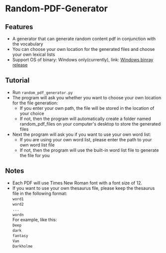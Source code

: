 # Random-PDF-Generator
## Features
- A generator that can generate random content pdf in conjunction with the vocabulary
- You can choose your own location for the generated files and choose your own lexical lists
- Support OS of binary: Windows only(currently), link: [Windows binray release](https://github.com/grantyxy/Random_pdf_generator/releases/tag/v1.0)
## Tutorial
- Run `random_pdf_generator.py`
- The program will ask you whether you want to choose your own location for the file generation:
  - If you enter your own path, the file will be stored in the location of your choice
  - If not, then the program will automatically create a folder named random_pdf_files on your computer's desktop to store the generated files
- Next the program will ask you if you want to use your own word list:
  - If you are using your own word list, please enter the path to your own word list file
  - If not, then the program will use the built-in word list file to generate the file for you
## Notes
- Each PDF will use Times New Roman font with a font size of 12.
- If you want to use your own thesaurus file, please keep the thesaurus file in the following format:  
  `word1`  
  `word2`  
  `...`  
  `wordn`  
  For example, like this:  
  `Deep`  
  `dark`  
  `fantasy`  
  `Van`  
  `Darkholme`

  
  
